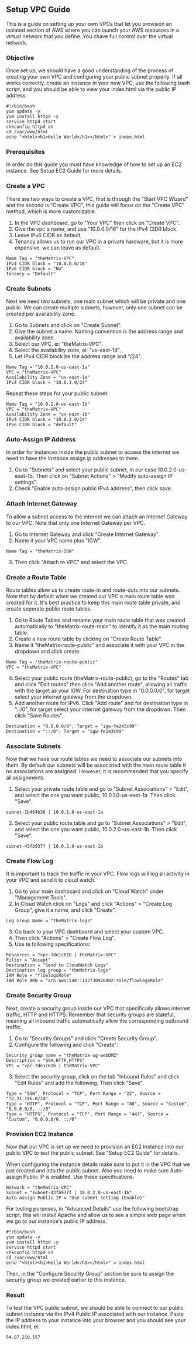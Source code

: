 ## Setup VPC Guide
This is a guide on setting up your own VPCs that let you provision an isolated section of AWS where you can launch your AWS resources in a virtual network that you define. You chave full control over the virtual network.

### Objective
Once set up, we should have a good understanding of the process of creating your own VPC and configuring your public subnet properly. If all works correctly, create an instance in your new VPC, use the following bash script, and you should be able to view your index.html via the public IP address. 
```
#!/bin/bash
yum update -y
yum install httpd -y
service httpd start
chkconfig httpd on
cd /var/www/html
echo "<html><h1>Hello World</h1></html>" > index.html
```

### Prerequisites
In order do this guide you must have knowledge of how to set up an EC2 instance. See Setup EC2 Guide for more details.

### Create a VPC
There are two ways to create a VPC, first is through the "Start VPC Wizard" and the second is "Create VPC", this guide will focus on the "Create VPC" method, which is more customizable.
1. In the VPC dashboard, go to "Your VPC" then click on "Create VPC".
2. Give the vpc a name, and use "10.0.0.0/16" for the IPv4 CIDR block.
3. Leave IPv6 CIDR as default.
4. Tenancy allows us to run our VPC in a private hardware, but it is more expensive. we can leave as default.
```
Name Tag = "theMatrix-VPC"
IPv4 CIDR block = "10.0.0.0/16"
IPv6 CIDR block = "No"
Tenancy = "Default"
```

### Create Subnets
Next we need two subnets, one main subnet which will be private and one public. We can create multiple subnets, however, only one subnet can be created per availability zone.
1. Go to Subnets and click on "Create Subnet".
2. Give the subnet a name. Naming convention is the address range and availability zone.
3. Select our VPC, ei: "theMatrix-VPC".
4. Select the availability zone, ei: "us-east-1d".
5. Let IPv4 CIDR block be the address range and "/24".
```
Name Tag = "10.0.1.0-us-east-1a"
VPC = "theMatrix-VPC"
Availability Zone = "us-east-1a"
IPv4 CIDR block = "10.0.1.0/24"
```
Repeat these steps for your public subnet.
```
Name Tag = "10.0.2.0-us-east-1b"
VPC = "theMatrix-VPC"
Availability Zone = "us-east-1b"
IPv4 CIDR block = "10.0.2.0/24"
IPv6 CIDR block = "default"
```

### Auto-Assign IP Address
In order for instances inside the public subnet to access the internet we need to have the instance assign ip addresses to them.
1. Go to "Subnets" and select your public subnet, in our case 10.0.2.0-us-east-1b. Then click on "Subnet Actions" > "Modify auto-assign IP settings".
2. Check "Enable auto-assign public IPv4 address", then click save.

### Attach Internet Gateway
To allow a subnet access to the internet we can attach an Internet Gateway to our VPC. Note that only one Internet Gateway per VPC.
1. Go to Internet Gateway and click "Create Internet Gateway".
2. Name it your VPC name plus "IGW".
```
Name Tag = "theMatrix-IGW"
```
3. Then click "Attach to VPC" and select the VPC.

### Create a Route Table
Route tables allow us to create route-in and route-outs into our subnets. Note that by default when we created our VPC a main route table was created for it. It's best practice to keep this main route table private, and create seperate public route tables.
1. Go to Route Tables and rename your main route table that was created automatically to "theMatrix-route-main" to identify it as the main routing table.
2. Create a new route table by clicking on "Create Route Table".
3. Name it "theMatrix-route-public" and associate it with your VPC in the dropdown and click create.
```
Name Tag = "theMatrix-route-public"
VPC = "theMatrix-VPC"
```
4. Select your public route (theMatrix-route-public), go to the "Routes" tab and click "Edit routes" then click "Add another route", allowing all traffic with the target as your IGW. For destination type in "0.0.0.0/0", for target select your internet gateway from the dropdown.
5. Add another route for IPv6. Click "Add route" and for destination type in "::/0", for target select your internet gateway from the dropdown. Then click "Save Routes".
```
Destination = "0.0.0.0/0"; Target = "igw-fe243c99"
Destination = "::/0"; Target = "igw-fe243c99"
```

### Associate Subnets
Now that we have our route tables we need to associate our subnets into them. By default our subnets will be associated with the main route table if no associations are assigned. However, it is recommended that you specify all assignments.
1. Select your private route table and go to "Subnet Associations" > "Edit", and select the one you want public, 10.0.1.0-us-east-1a. Then click "Save".
```
subnet-1b464b36 | 10.0.1.0-us-east-1a
```
2. Select your public route table and go to "Subnet Associations" > "Edit", and select the one you want public, 10.0.2.0-us-east-1b. Then click "Save".
```
subnet-43fb937f | 10.0.2.0-us-east-1b
```

### Create Flow Log
It is important to track the traffic in your VPC. Flow logs will log all activity in your VPC and send it to cloud watch.
1. Go to your main dashboard and click on "Cloud Watch" under "Management Tools".
2. In Cloud Watch click on "Logs" and click "Actions" > "Create Log Group", give it a name, and click "Create".
```
Log Group Name = "theMatrix-logs"
```
3. Go back to your VPC dashboard and select your custom VPC.
4. Then click "Actions" > "Create Flow Log".
5. Use te following specifications:
```
Resources = "vpc-7de1c61b | theMatrix-VPC"
Filter = "Accept"
Destination = "Send to CloudWatch Logs"
Destination log group = "theMatrix-logs"
IAM Role = "flowlogsRole"
IAM Role ARN = "arn:aws:iam::117730920402:role/flowlogsRole"
```

### Create Security Group
Next, create a security group inside our VPC that specifically allows internet traffic, HTTP and HTTPS. Remember that security groups are stateful, meaning all inbound traffic automatically allow the corresponding outbound traffic.
1. Go to "Security Groups" and click "Create Security Group".
2. Configure the following and click "Create":
```
Security group name = "theMatrix-sg-webDMZ"
Description = "SSH,HTTP,HTTPS"
VPC = "vpc-7de1c61b | theMatrix-VPC"
```
3. Select the security group, click on the tab "Inbound Rules" and click "Edit Rules" and add the following. Then click "Save".
```
Type = "SSH", Protocol = "TCP", Port Range = "22", Source = "72.21.196.0/24"
Type = "HTTP", Protocol = "TCP", Port Range = "80", Source = "Custom", "0.0.0.0/0, ::/0"
Type = "HTTPS", Protocol = "TCP", Port Range = "443", Source = "Custom", "0.0.0.0/0, ::/0"
```

### Provision EC2 Instance
Now that our VPC is set up we need to provision an EC2 Instance into our public VPC to test the public subnet. See "Setup EC2 Guide" for details. 

When configuring the instance details make sure to put it in the VPC that we just created and into the public subnet. Also you need to make sure Auto-assign Public IP is enabled. Use these specifications:
```
Network = "theMatrix-VPC"
Subnet = "subnet-43fb937f | 10.0.2.0-us-east-1b"
Auto-assign Public IP = "Use subnet setting (Enable)"
```
For testing purposes, in "Advanced Details" use the following bootstrap script, this will install Apache and allow us to see a simple web page when we go to our instance's public IP address.
```
#!/bin/bash
yum update -y
yum install httpd -y
service httpd start
chkconfig httpd on
cd /var/www/html
echo "<html><h1>Hello World</h1></html>" > index.html
```
Then, in the "Configure Security Group" section be sure to assign the security group we created earlier to this instance. 

### Result
To test the VPC public subnet, we should be able to connect to our public subnet instance via the IPv4 Public IP associated with our instance. Paste the IP address to your instance into your browser and you should see your index.html, ei:
```
54.87.210.157
```